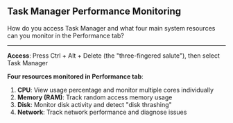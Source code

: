 ## Task Manager Performance Monitoring

How do you access Task Manager and what four main system resources can you monitor in the Performance tab?

---

**Access**: Press Ctrl + Alt + Delete (the "three-fingered salute"), then select Task Manager

**Four resources monitored in Performance tab**:
1. **CPU**: View usage percentage and monitor multiple cores individually
2. **Memory (RAM)**: Track random access memory usage
3. **Disk**: Monitor disk activity and detect "disk thrashing"
4. **Network**: Track network performance and diagnose issues

